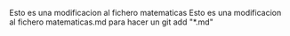 Esto es una modificacion al fichero matematicas
Esto es una modificacion al fichero matematicas.md para hacer un git add "*.md"
